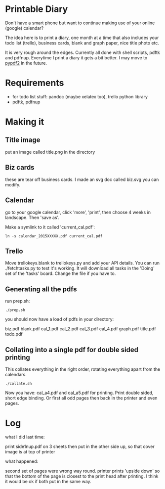 # Printable Diary

Don't have a smart phone but want to continue making use of your online (google)
calendar?

The idea here is to print a diary, one month at a time that also includes your
todo list (trello), business cards, blank and graph paper, nice title photo etc.

It is very rough around the edges. Currently all done with shell scripts, pdftk
and pdfnup. Everytime I print a diary it gets a bit better. I may move to
[pypdf2](https://pythonhosted.org/PyPDF2/PdfFileReader.html) in the future.

# Requirements

* for todo list stuff: pandoc (maybe xelatex too), trello python library
* pdftk, pdfnup

# Making it

## Title image

put an image called title.png in the directory

## Biz cards

these are tear off business cards. I made an svg doc called biz.svg you can
modify.

## Calendar

go to your google calendar, click 'more', 'print', then choose 4 weeks in
landscape. Then 'save as'.

Make a symlink to it called 'current_cal.pdf':

    ln -s calendar_2015XXXXX.pdf current_cal.pdf

## Trello

Move trellokeys.blank to trellokeys.py and add your API details.
You can run ./fetchtasks.py to test it's working. It will download all tasks in
the 'Doing' set of the 'tasks' board. Change the file if you have to.

## Generating all the pdfs

run prep.sh:

    ./prep.sh

you should now have a load of pdfs in your directory: 

biz.pdf blank.pdf cal_1.pdf cal_2.pdf cal_3.pdf cal_4.pdf graph.pdf title.pdf todo.pdf

## Collating into a single pdf for double sided printing

This collates everything in the right order, rotating everything apart from the
calendars.

    ./collate.sh

Now you have: cal_a4.pdf and cal_a5.pdf for printing. Print double sided, short
edge binding. Or first all odd pages then back in the printer and even pages.

# Log

what I did last time:

print side1nup.pdf on 3 sheets
then put in the other side up, so that cover image is at top of printer

what happened:

second set of pages were wrong way round. printer prints 'upside down' so that the bottom of the page is closest to the print head after printing. I think it would be ok if both put in the same way.
